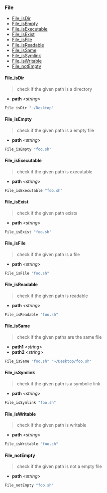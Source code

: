 ### File

- [File_isDir](#File_isDir)
- [File_isEmpty](#File_isEmpty)
- [File_isExecutable](#File_isExecutable)
- [File_isExist](#File_isExist)
- [File_isFile](#File_isFile)
- [File_isReadable](#File_isReadable)
- [File_isSame](#File_isSame)
- [File_isSymlink](#File_isSymlink)
- [File_isWritable](#File_isWritable)
- [File_notEmpty](#File_notEmpty)

#### File_isDir

> check if the given path is a directory

- **path** \<*string*\>

```sh
File_isDir "~/Desktop"
```

#### File_isEmpty

> check if the given path is a empty file

- **path** \<*string*\>

```sh
File_isEmpty "foo.sh"
```

#### File_isExecutable

> check if the given path is executable

- **path** \<*string*\>

```sh
File_isExecutable "foo.sh"
```

#### File_isExist

> check if the given path exists

- **path** \<*string*\>

```sh
File_isExist "foo.sh"
```

#### File_isFile

> check if the given path is a file

- **path** \<*string*\>

```sh
File_isFile "foo.sh"
```

#### File_isReadable

> check if the given path is readable

- **path** \<*string*\>

```sh
File_isReadable "foo.sh"
```

#### File_isSame

> check if the given paths are the same file

- **path1** \<*string*\>
- **path2** \<*string*\>

```sh
File_isSame "foo.sh" "~/Desktop/foo.sh"
```

#### File_isSymlink

> check if the given path is a symbolic link

- **path** \<*string*\>

```sh
File_isSymlink "foo.sh"
```

#### File_isWritable

> check if the given path is writable

- **path** \<*string*\>

```sh
File_isWritable "foo.sh"
```

#### File_notEmpty

> check if the given path is not a empty file

- **path** \<*string*\>

```sh
File_notEmpty "foo.sh"
```
